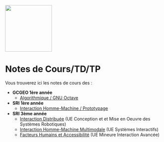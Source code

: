 <img src="https://github.com/truillet/upssitech/blob/master/logo_upssitech.png" width=150>

# Notes de Cours/TD/TP
Vous trouverez ici les notes de cours des :

* **GCGEO 1ère année**
  * [Algorithmique / GNU Octave](https://github.com/truillet/upssitech/tree/master/GCGEO/1A)
* **SRI 1ère année**
  * [Interaction Homme-Machine / Prototypage](https://github.com/truillet/upssitech/blob/master/SRI/1A/README.md)
* **SRI 3ème année**
  * [Interaction Distribuée](https://github.com/truillet/upssitech/tree/master/SRI/3A/ID) (UE Conception et et Mise en Oeuvre des Systèmes Robotiques)
  * [Interaction Homme-Machine Multimodale](https://github.com/truillet/upssitech/blob/master/SRI/3A/IHM/README.mdA) (UE Systèmes Interactifs)
  * [Facteurs Humains et Accessibilité](https://github.com/truillet/upssitech/wiki/FH_Accessibilite) (UE Mineure Interaction Avancée)




